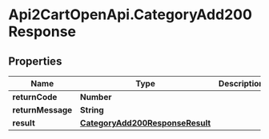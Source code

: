 # Api2CartOpenApi.CategoryAdd200Response

## Properties

Name | Type | Description | Notes
------------ | ------------- | ------------- | -------------
**returnCode** | **Number** |  | [optional] 
**returnMessage** | **String** |  | [optional] 
**result** | [**CategoryAdd200ResponseResult**](CategoryAdd200ResponseResult.md) |  | [optional] 


